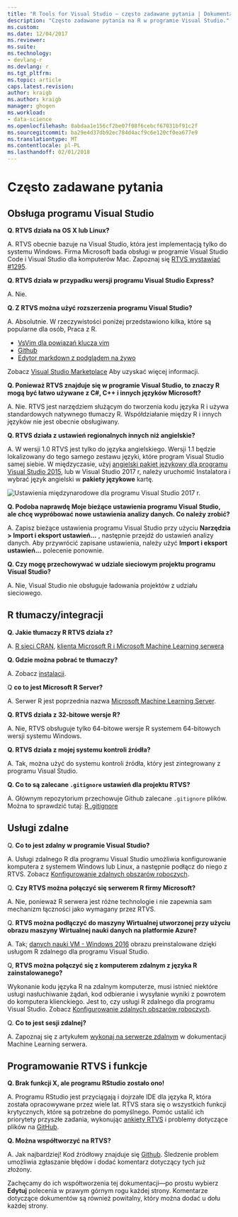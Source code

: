 ```yaml
---
title: "R Tools for Visual Studio — często zadawane pytania | Dokumentacja firmy Microsoft"
description: "Często zadawane pytania na R w programie Visual Studio."
ms.custom: 
ms.date: 12/04/2017
ms.reviewer: 
ms.suite: 
ms.technology:
- devlang-r
ms.devlang: r
ms.tgt_pltfrm: 
ms.topic: article
caps.latest.revision: 
author: kraigb
ms.author: kraigb
manager: ghogen
ms.workload:
- data-science
ms.openlocfilehash: 8abdaa1e156cf2be07f08f6cebcf67031bf91c2f
ms.sourcegitcommit: ba29e4d37db92ec784d4acf9c6e120cf0ea677e9
ms.translationtype: MT
ms.contentlocale: pl-PL
ms.lasthandoff: 02/01/2018
---
```

# <a name="frequently-asked-questions"></a>Często zadawane pytania

## <a name="visual-studio-support"></a>Obsługa programu Visual Studio

**Q. RTVS działa na OS X lub Linux?**

A. RTVS obecnie bazuje na Visual Studio, która jest implementacją tylko do systemu Windows. Firma Microsoft bada obsługi w programie Visual Studio Code i Visual Studio dla komputerów Mac. Zapoznaj się [RTVS wystawiać #1295](https://github.com/Microsoft/RTVS/issues/1295).

**Q. RTVS działa w przypadku wersji programu Visual Studio Express?**

A. Nie.

**Q. Z RTVS można użyć rozszerzenia programu Visual Studio?**

A. Absolutnie. W rzeczywistości poniżej przedstawiono kilka, które są popularne dla osób, Praca z R.

- [VsVim dla powiązań klucza vim](https://marketplace.visualstudio.com/items?itemName=JaredParMSFT.VsVim)
- [Github](https://marketplace.visualstudio.com/items?itemName=GitHub.GitHubExtensionforVisualStudio)
- [Edytor markdown z podglądem na żywo](https://marketplace.visualstudio.com/items?itemName=MadsKristensen.MarkdownEditor)

Zobacz [Visual Studio Marketplace](https://marketplace.visualstudio.com/) Aby uzyskać więcej informacji.

**Q. Ponieważ RTVS znajduje się w programie Visual Studio, to znaczy R mogą być łatwo używane z C#, C++ i innych języków Microsoft?**

A. Nie. RTVS jest narzędziem służącym do tworzenia kodu języka R i używa standardowych natywnego tłumaczy R. Współdziałanie między R i innych języków nie jest obecnie obsługiwany.

**Q. RTVS działa z ustawień regionalnych innych niż angielskie?**

A. W wersji 1.0 RTVS jest tylko do języka angielskiego. Wersji 1.1 będzie lokalizowany do tego samego zestawu języki, które program Visual Studio samej siebie. W międzyczasie, użyj [angielski pakiet językowy dla programu Visual Studio 2015](https://www.microsoft.com/download/details.aspx?id=48157), lub w Visual Studio 2017 r, należy uruchomić Instalatora i wybrać język angielski w **pakiety językowe** kartę.

![Ustawienia międzynarodowe dla programu Visual Studio 2017 r.](media/FAQ-international-settings.png)

**Q. Podoba naprawdę Moje bieżące ustawienia programu Visual Studio, ale chcę wypróbować nowe ustawienia analizy danych. Co należy zrobić?**

A. Zapisz bieżące ustawienia programu Visual Studio przy użyciu **Narzędzia > Import i eksport ustawień...** , następnie przejdź do ustawień analizy danych. Aby przywrócić zapisane ustawienia, należy użyć **Import i eksport ustawień...**  polecenie ponownie.

**Q. Czy mogę przechowywać w udziale sieciowym projektu programu Visual Studio?**

A. Nie, Visual Studio nie obsługuje ładowania projektów z udziału sieciowego.

## <a name="r-interpretersintegration"></a>R tłumaczy/integracji

**Q. Jakie tłumaczy R RTVS działa z?**

A. [R sieci CRAN](https://cran.r-project.org/), [klienta Microsoft R i Microsoft Machine Learning serwera](/machine-learning-server/)

**Q. Gdzie można pobrać te tłumaczy?**

A. Zobacz [instalacji](installing-r-tools-for-visual-studio.md).

Q **co to jest Microsoft R Server?**

A. Serwer R jest poprzednia nazwa [Microsoft Machine Learning Server](/machine-learning-server/what-is-machine-learning-server).

**Q. RTVS działa z 32-bitowe wersje R?**

A. Nie, RTVS obsługuje tylko 64-bitowe wersje R systemem 64-bitowych wersji systemu Windows.

**Q. RTVS działa z mojej systemu kontroli źródła?**

A. Tak, można użyć do systemu kontroli źródła, który jest zintegrowany z programu Visual Studio.

**Q. Co to są zalecane `.gitignore` ustawień dla projektu RTVS?**

A. Głównym repozytorium przechowuje Github zalecane `.gitignore` plików. Można to sprawdzić tutaj: [R .gitignore](https://github.com/github/gitignore/blob/master/R.gitignore)

## <a name="remote-services"></a>Usługi zdalne

Q. **Co to jest zdalny w programie Visual Studio?**

A. Usługi zdalnego R dla programu Visual Studio umożliwia konfigurowanie komputera z systemem Windows lub Linux, a następnie podłącz do niego z RTVS. Zobacz [Konfigurowanie zdalnych obszarów roboczych](setting-up-remote-r-workspaces.md).

Q. **Czy RTVS można połączyć się serwerem R firmy Microsoft?**

A. Nie, ponieważ R serwera jest różne technologie i nie zapewnia sam mechanizm łączności jako wymagany przez RTVS.

Q. **RTVS można podłączyć do maszyny Wirtualnej utworzonej przy użyciu obrazu maszyny Wirtualnej nauki danych na platformie Azure?**

A. Tak; [danych nauki VM - Windows 2016](https://azure.microsoft.com/services/virtual-machines/data-science-virtual-machines/) obrazu preinstalowane dzięki usługom R zdalnego dla programu Visual Studio.

Q, **RTVS można połączyć się z komputerem zdalnym z języka R zainstalowanego?**

Wykonanie kodu języka R na zdalnym komputerze, musi istnieć niektóre usługi nasłuchiwanie żądań, kod odbieranie i wysyłanie wyniki z powrotem do komputera klienckiego. Jest to, czy usługi R zdalnego dla programu Visual Studio. Zobacz [Konfigurowanie zdalnych obszarów roboczych](setting-up-remote-r-workspaces.md).

Q. **Co to jest sesji zdalnej?**

A. Zapoznaj się z artykułem [wykonaj na serwerze zdalnym](/machine-learning-server/r/how-to-execute-code-remotely) w dokumentacji Machine Learning serwera.

## <a name="rtvs-development-and-features"></a>Programowanie RTVS i funkcje

**Q. Brak funkcji X, ale programu RStudio zostało ono!**

A. Programu RStudio jest przyciągają i dojrzałe IDE dla języka R, która została opracowywane przez wiele lat. RTVS stara się o wszystkich funkcji krytycznych, które są potrzebne do pomyślnego. Pomóc ustalić ich priorytety przyszłe zadania, wykonując [ankiety RTVS](https://www.surveymonkey.com/r/RTVS1) i problemy dotyczące plików na [GitHub](https://github.com/Microsoft/RTVS/issues/).

**Q. Można współtworzyć na RTVS?**

A. Jak najbardziej! Kod źródłowy znajduje się [Github](https://github.com/microsoft/RTVS). Śledzenie problem umożliwia zgłaszanie błędów i dodać komentarz dotyczący tych już złożony.

Zachęcamy do ich współtworzenia tej dokumentacji&mdash;po prostu wybierz **Edytuj** polecenia w prawym górnym rogu każdej strony. Komentarze dotyczące dokumentów są również powitalny, który można dodać u dołu każdej strony.

